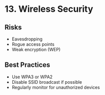 # 13. Wireless Security

## Risks
- Eavesdropping
- Rogue access points
- Weak encryption (WEP)

## Best Practices
- Use WPA3 or WPA2
- Disable SSID broadcast if possible
- Regularly monitor for unauthorized devices

